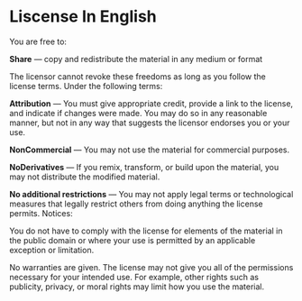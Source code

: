# Liscense In English

You are free to:

**Share** — copy and redistribute the material in any medium or format


The licensor cannot revoke these freedoms as long as you follow the license terms.
Under the following terms:

**Attribution** — You must give appropriate credit, provide a link to the license, and indicate if changes were made. You may do so in any reasonable manner, but not in any way that suggests the licensor endorses you or your use.


**NonCommercial** — You may not use the material for commercial purposes.


**NoDerivatives** — If you remix, transform, or build upon the material, you may not distribute the modified material.


**No additional restrictions** — You may not apply legal terms or technological measures that legally restrict others from doing anything the license permits.
Notices:

You do not have to comply with the license for elements of the material in the public domain or where your use is permitted by an applicable exception or limitation.

No warranties are given. The license may not give you all of the permissions necessary for your intended use. For example, other rights such as publicity, privacy, or moral rights may limit how you use the material.
